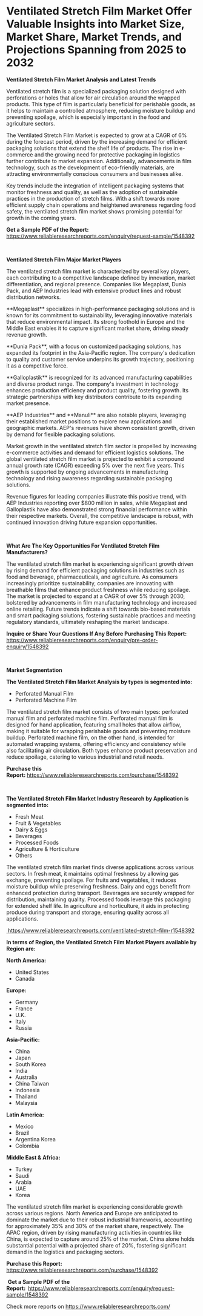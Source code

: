 <p><h1>Ventilated Stretch Film Market Offer Valuable Insights into Market Size, Market Share, Market Trends, and Projections Spanning from 2025 to 2032</h1></p><p><strong>Ventilated Stretch Film Market Analysis and Latest Trends</strong></p>
<p><p>Ventilated stretch film is a specialized packaging solution designed with perforations or holes that allow for air circulation around the wrapped products. This type of film is particularly beneficial for perishable goods, as it helps to maintain a controlled atmosphere, reducing moisture buildup and preventing spoilage, which is especially important in the food and agriculture sectors. </p><p>The Ventilated Stretch Film Market is expected to grow at a CAGR of 6% during the forecast period, driven by the increasing demand for efficient packaging solutions that extend the shelf life of products. The rise in e-commerce and the growing need for protective packaging in logistics further contribute to market expansion. Additionally, advancements in film technology, such as the development of eco-friendly materials, are attracting environmentally conscious consumers and businesses alike. </p><p>Key trends include the integration of intelligent packaging systems that monitor freshness and quality, as well as the adoption of sustainable practices in the production of stretch films. With a shift towards more efficient supply chain operations and heightened awareness regarding food safety, the ventilated stretch film market shows promising potential for growth in the coming years.</p></p>
<p><strong>Get a Sample PDF of the Report:&nbsp;</strong> <a href="https://www.reliableresearchreports.com/enquiry/request-sample/1548392?utm_campaign=3262&utm_medium=2&utm_source=Github&utm_content=ia&utm_term=01042025&utm_id=ventilated-stretch-film">https://www.reliableresearchreports.com/enquiry/request-sample/1548392</a></p>
<p>&nbsp;</p>
<p><strong>Ventilated Stretch Film Major Market Players</strong></p>
<p><p>The ventilated stretch film market is characterized by several key players, each contributing to a competitive landscape defined by innovation, market differentiation, and regional presence. Companies like Megaplast, Dunia Pack, and AEP Industries lead with extensive product lines and robust distribution networks.</p><p>**Megaplast** specializes in high-performance packaging solutions and is known for its commitment to sustainability, leveraging innovative materials that reduce environmental impact. Its strong foothold in Europe and the Middle East enables it to capture significant market share, driving steady revenue growth.</p><p>**Dunia Pack**, with a focus on customized packaging solutions, has expanded its footprint in the Asia-Pacific region. The company's dedication to quality and customer service underpins its growth trajectory, positioning it as a competitive force.</p><p>**Galloplastik** is recognized for its advanced manufacturing capabilities and diverse product range. The company's investment in technology enhances production efficiency and product quality, fostering growth. Its strategic partnerships with key distributors contribute to its expanding market presence.</p><p>**AEP Industries** and **Manuli** are also notable players, leveraging their established market positions to explore new applications and geographic markets. AEP's revenues have shown consistent growth, driven by demand for flexible packaging solutions.</p><p>Market growth in the ventilated stretch film sector is propelled by increasing e-commerce activities and demand for efficient logistics solutions. The global ventilated stretch film market is projected to exhibit a compound annual growth rate (CAGR) exceeding 5% over the next five years. This growth is supported by ongoing advancements in manufacturing technology and rising awareness regarding sustainable packaging solutions.</p><p>Revenue figures for leading companies illustrate this positive trend, with AEP Industries reporting over $800 million in sales, while Megaplast and Galloplastik have also demonstrated strong financial performance within their respective markets. Overall, the competitive landscape is robust, with continued innovation driving future expansion opportunities.</p></p>
<p>&nbsp;</p>
<p><strong>What Are The Key Opportunities For Ventilated Stretch Film Manufacturers?</strong></p>
<p><p>The ventilated stretch film market is experiencing significant growth driven by rising demand for efficient packaging solutions in industries such as food and beverage, pharmaceuticals, and agriculture. As consumers increasingly prioritize sustainability, companies are innovating with breathable films that enhance product freshness while reducing spoilage. The market is projected to expand at a CAGR of over 5% through 2030, bolstered by advancements in film manufacturing technology and increased online retailing. Future trends indicate a shift towards bio-based materials and smart packaging solutions, fostering sustainable practices and meeting regulatory standards, ultimately reshaping the market landscape.</p></p>
<p><strong>Inquire or Share Your Questions If Any Before Purchasing This Report:</strong> <a href="https://www.reliableresearchreports.com/enquiry/pre-order-enquiry/1548392?utm_campaign=3262&utm_medium=2&utm_source=Github&utm_content=ia&utm_term=01042025&utm_id=ventilated-stretch-film">https://www.reliableresearchreports.com/enquiry/pre-order-enquiry/1548392</a></p>
<p>&nbsp;</p>
<p><strong>Market Segmentation</strong></p>
<p><strong>The Ventilated Stretch Film Market Analysis by types is segmented into:</strong></p>
<p><ul><li>Perforated Manual Film</li><li>Perforated Machine Film</li></ul></p>
<p><p>The ventilated stretch film market consists of two main types: perforated manual film and perforated machine film. Perforated manual film is designed for hand application, featuring small holes that allow airflow, making it suitable for wrapping perishable goods and preventing moisture buildup. Perforated machine film, on the other hand, is intended for automated wrapping systems, offering efficiency and consistency while also facilitating air circulation. Both types enhance product preservation and reduce spoilage, catering to various industrial and retail needs.</p></p>
<p><strong>Purchase this Report:&nbsp;</strong><a href="https://www.reliableresearchreports.com/purchase/1548392?utm_campaign=3262&utm_medium=2&utm_source=Github&utm_content=ia&utm_term=01042025&utm_id=ventilated-stretch-film">https://www.reliableresearchreports.com/purchase/1548392</a></p>
<p>&nbsp;</p>
<p><strong>The Ventilated Stretch Film Market Industry Research by Application is segmented into:</strong></p>
<p><ul><li>Fresh Meat</li><li>Fruit & Vegetables</li><li>Dairy & Eggs</li><li>Beverages</li><li>Processed Foods</li><li>Agriculture & Horticulture</li><li>Others</li></ul></p>
<p><p>The ventilated stretch film market finds diverse applications across various sectors. In fresh meat, it maintains optimal freshness by allowing gas exchange, preventing spoilage. For fruits and vegetables, it reduces moisture buildup while preserving freshness. Dairy and eggs benefit from enhanced protection during transport. Beverages are securely wrapped for distribution, maintaining quality. Processed foods leverage this packaging for extended shelf life. In agriculture and horticulture, it aids in protecting produce during transport and storage, ensuring quality across all applications.</p></p>
<p><a href="https://www.reliableresearchreports.com/ventilated-stretch-film-r1548392?utm_campaign=3262&utm_medium=2&utm_source=Github&utm_content=ia&utm_term=01042025&utm_id=ventilated-stretch-film">&nbsp;https://www.reliableresearchreports.com/ventilated-stretch-film-r1548392</a></p>
<p><strong>In terms of Region, the Ventilated Stretch Film Market Players available by Region are:</strong></p>
<p>
    <p> <strong> North America: </strong>
        <ul>
            <li>United States</li>
            <li>Canada</li>
        </ul>
        </p> 
    <p> <strong> Europe: </strong>
        <ul>
            <li>Germany</li>
            <li>France</li>
            <li>U.K.</li>
            <li>Italy</li>
            <li>Russia</li>
        </ul>
        </p> 
    <p> <strong> Asia-Pacific: </strong>
        <ul>
            <li>China</li>
            <li>Japan</li>
            <li>South Korea</li>
            <li>India</li>
            <li>Australia</li>
            <li>China Taiwan</li>
            <li>Indonesia</li>
            <li>Thailand</li>
            <li>Malaysia</li>
        </ul>
        </p> 
    <p> <strong> Latin America: </strong>
        <ul>
            <li>Mexico</li>
            <li>Brazil</li>
            <li>Argentina Korea</li>
            <li>Colombia</li>
        </ul>
        </p> 
    <p> <strong> Middle East & Africa: </strong>
        <ul>
            <li>Turkey</li>
            <li>Saudi</li>
            <li>Arabia</li>
            <li>UAE</li>
            <li>Korea</li>
        </ul>
    </p>
    </p>
<p><p>The ventilated stretch film market is experiencing considerable growth across various regions. North America and Europe are anticipated to dominate the market due to their robust industrial frameworks, accounting for approximately 35% and 30% of the market share, respectively. The APAC region, driven by rising manufacturing activities in countries like China, is expected to capture around 25% of the market. China alone holds substantial potential with a projected share of 20%, fostering significant demand in the logistics and packaging sectors.</p></p>
<p><strong>Purchase this Report: </strong><a href="https://www.reliableresearchreports.com/purchase/1548392?utm_campaign=3262&utm_medium=2&utm_source=Github&utm_content=ia&utm_term=01042025&utm_id=ventilated-stretch-film">https://www.reliableresearchreports.com/purchase/1548392</a></p>
<p>&nbsp;<strong>Get a Sample PDF of the Report:&nbsp;&nbsp;</strong><a href="https://www.reliableresearchreports.com/enquiry/request-sample/1548392?utm_campaign=3262&utm_medium=2&utm_source=Github&utm_content=ia&utm_term=01042025&utm_id=ventilated-stretch-film">https://www.reliableresearchreports.com/enquiry/request-sample/1548392</a></p>
<p><strong></strong></p>
<p>Check more reports on <a href="https://www.reliableresearchreports.com/?utm_campaign=3262&utm_medium=2&utm_source=Github&utm_content=ia&utm_term=01042025&utm_id=ventilated-stretch-film">https://www.reliableresearchreports.com/</a></p>